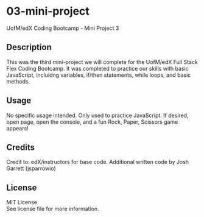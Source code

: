 # 03-mini-project
UofM/edX Coding Bootcamp - Mini Project 3

## Description

This was the third mini-project we will complete for the UofM/edX Full Stack Flex Coding Bootcamp. It was completed to practice our skills with basic JavaScript, incluidng variables, if/then statements, while loops, and basic methods.

## Usage

No specific usage intended. Only used to practice JavaScript. If desired, open page, open the console, and a fun Rock, Paper, Scissors game appears!

## Credits

Credit to: edX/instructors for base code. Additional written code by Josh Garrett (jsparrowio)

## License

MIT License\
See license file for more information.